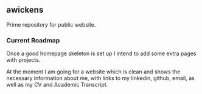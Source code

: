 ## awickens
Prime repository for public website.

### Current Roadmap
Once a good homepage skeleton is set up I intend to add some extra pages with projects.

At the moment I am going for a website which is clean and shows the necessary information about me, with links to my linkedin, github, email, as well as my CV and Academic Transcript. 
